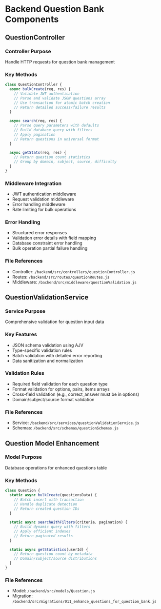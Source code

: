 # Backend Question Bank Components

## QuestionController

### Controller Purpose
Handle HTTP requests for question bank management

### Key Methods
```javascript
class QuestionController {
  async bulkCreate(req, res) {
    // Validate JWT authentication
    // Parse and validate JSON questions array
    // Use transaction for atomic batch creation
    // Return detailed success/failure results
  }
  
  async search(req, res) {
    // Parse query parameters with defaults
    // Build database query with filters
    // Apply pagination
    // Return questions in universal format
  }
  
  async getStats(req, res) {
    // Return question count statistics
    // Group by domain, subject, source, difficulty
  }
}
```

### Middleware Integration
- JWT authentication middleware
- Request validation middleware
- Error handling middleware
- Rate limiting for bulk operations

### Error Handling
- Structured error responses
- Validation error details with field mapping
- Database constraint error handling
- Bulk operation partial failure handling

### File References
- Controller: `/backend/src/controllers/questionController.js`
- Routes: `/backend/src/routes/questionRoutes.js`
- Middleware: `/backend/src/middleware/questionValidation.js`

## QuestionValidationService

### Service Purpose
Comprehensive validation for question input data

### Key Features
- JSON schema validation using AJV
- Type-specific validation rules
- Batch validation with detailed error reporting
- Data sanitization and normalization

### Validation Rules
- Required field validation for each question type
- Format validation for options, pairs, items arrays
- Cross-field validation (e.g., correct_answer must be in options)
- Domain/subject/source format validation

### File References
- Service: `/backend/src/services/questionValidationService.js`
- Schemas: `/backend/src/schemas/questionSchemas.js`

## Question Model Enhancement

### Model Purpose
Database operations for enhanced questions table

### Key Methods
```javascript
class Question {
  static async bulkCreate(questionsData) {
    // Batch insert with transaction
    // Handle duplicate detection
    // Return created question IDs
  }
  
  static async searchWithFilters(criteria, pagination) {
    // Build dynamic query with filters
    // Apply efficient indexes
    // Return paginated results
  }
  
  static async getStatistics(userId) {
    // Return question count by metadata
    // Domain/subject/source distributions
  }
}
```

### File References
- Model: `/backend/src/models/Question.js`
- Migration: `/backend/src/migrations/011_enhance_questions_for_question_bank.js`
